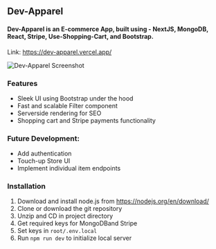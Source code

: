 ## Dev-Apparel





#### Dev-Apparel is an E-commerce App, built using - NextJS, MongoDB, React, Stripe, Use-Shopping-Cart, and Bootstrap.  
Link: https://dev-apparel.vercel.app/ 


![Dev-Apparel Screenshot](https://i.imgur.com/S7Kh4X8.png)
  
  
### Features
- Sleek UI using Bootstrap under the hood
- Fast and scalable Filter component
- Serverside rendering for SEO
- Shopping cart and Stripe payments functionality

### Future Development:
- Add authentication
- Touch-up Store UI
- Implement individual item endpoints


### Installation
1) Download and install node.js from https://nodejs.org/en/download/
2) Clone or download the git repository
3) Unzip and CD in project directory
4) Get required keys for MongoDBand Stripe
5) Set keys in `root/.env.local`
6) Run `npm run dev` to initialize local server

